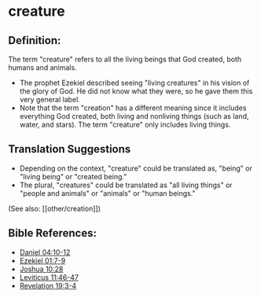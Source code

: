 # creature #

## Definition: ##

The term "creature" refers to all the living beings that God created, both humans and animals.

* The prophet Ezekiel described seeing "living creatures" in his vision of the glory of God. He did not know what they were, so he gave them this very general label.
* Note that the term "creation" has a different meaning since it includes everything God created, both living and nonliving things (such as land, water, and stars). The term "creature" only includes living things.

## Translation Suggestions #

* Depending on the context, "creature" could be translated as, "being" or "living being" or "created being."
* The plural, "creatures" could be translated as "all living things" or "people and animals" or "animals" or "human beings."

(See also: [[other/creation]])

## Bible References: ##

* [Daniel 04:10-12](en/tn/dan/help/04/10)
* [Ezekiel 01:7-9](en/tn/ezk/help/01/07)
* [Joshua 10:28](en/tn/jos/help/10/28)
* [Leviticus 11:46-47](en/tn/lev/help/11/46)
* [Revelation 19:3-4](en/tn/rev/help/19/03)